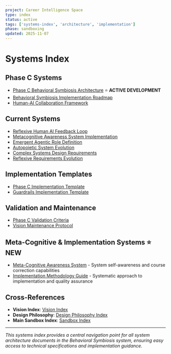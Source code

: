 ```yaml
---
project: Career Intelligence Space
type: index
status: active
tags: ['systems-index', 'architecture', 'implementation']
phase: sandboxing
updated: 2025-11-07
---
```


# Systems Index

## Phase C Systems
- [Phase C Behavioral Symbiosis Architecture](./2025-11-07_Phase_C_Behavioral_Symbiosis_Architecture.md) ⭐ **ACTIVE DEVELOPMENT**
- [Behavioral Symbiosis Implementation Roadmap](./2025-11-07_Behavioral_Symbiosis_Implementation_Roadmap.md)
- [Human-AI Collaboration Framework](./2025-11-07_Human_AI_Collaboration_Framework.md)

## Current Systems
- [Reflexive Human AI Feedback Loop](./2025-10-03_Reflexive_Human_AI_Feedback_Loop.md)
- [Metacognitive Awareness System Implementation](./2025-10-03_Metacognitive_Awareness_System_Implementation.md)
- [Emergent Agentic Role Definition](./2025-10-03_Emergent_Agentic_Role_Definition.md)
- [Autopoietic System Evolution](./2025-10-03_Autopoietic_System_Evolution.md)
- [Complex Systems Design Requirements](./2025-10-03_Complex_Systems_Design_Requirements.md)
- [Reflexive Requirements Evolution](./2025-10-03_Reflexive_Requirements_Evolution.md)

## Implementation Templates
- [Phase C Implementation Template](../templates/phase_c/TEMPLATE_phase_c_implementation.md)
- [Guardrails Implementation Template](../templates/phase_c/TEMPLATE_guardrails_implementation.md)

## Validation and Maintenance
- [Phase C Validation Criteria](./2025-11-07_Phase_C_Validation_Criteria.md)
- [Vision Maintenance Protocol](./2025-11-07_Vision_Maintenance_Protocol.md)

## Meta-Cognitive & Implementation Systems ⭐ **NEW**
- [Meta-Cognitive Awareness System](./2025-11-07_Meta_Cognitive_Awareness_System.md) - System self-awareness and course correction capabilities
- [Implementation Methodology Guide](./2025-11-07_Implementation_Methodology_Guide.md) - Systematic approach to implementation and quality assurance

## Cross-References
- **Vision Index**: [Vision Index](../vision/INDEX.md)
- **Design Philosophy**: [Design Philosophy Index](../design_philosophy/)
- **Main Sandbox Index**: [Sandbox Index](../INDEX.md)

---

*This systems index provides a central navigation point for all system architecture documents in the Behavioral Symbiosis system, ensuring easy access to technical specifications and implementation guidance.*
